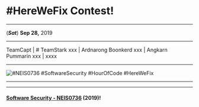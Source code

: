 # **#HereWeFix Contest**!

---
(***Sat***) **Sep 28,** 2019 

---

TeamCapt | # TeamStark
 xxx | Ardnarong Boonkerd 
 xxx | Angkarn Pummarin
 xxx | xxxx


---

![](CivilWar/xx.jpg "#NEIS0736 #SoftwareSecurity #HourOfCode #HereWeFix")

---

---

#### **[Software Security - NEIS0736](../) (2019)**!